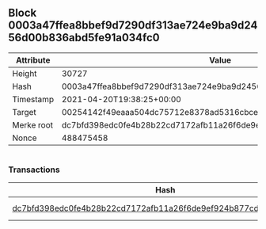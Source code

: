 ## Block 0003a47ffea8bbef9d7290df313ae724e9ba9d2456d00b836abd5fe91a034fc0

Attribute | Value
--- | ---
Height | 30727
Hash | 0003a47ffea8bbef9d7290df313ae724e9ba9d2456d00b836abd5fe91a034fc0
Timestamp | 2021-04-20T19:38:25+00:00
Target | 00254142f49eaaa504dc75712e8378ad5316cbcead634704b3734b6271167cc4
Merke root | dc7bfd398edc0fe4b28b22cd7172afb11a26f6de9ef924b877cd5140acdd7227
Nonce | 488475458

```

```

### Transactions

Hash | Amount
--- | ---
[dc7bfd398edc0fe4b28b22cd7172afb11a26f6de9ef924b877cd5140acdd7227](dc7bfd398edc0fe4b28b22cd7172afb11a26f6de9ef924b877cd5140acdd7227.md) | 10.00000000 SKEPTI 

